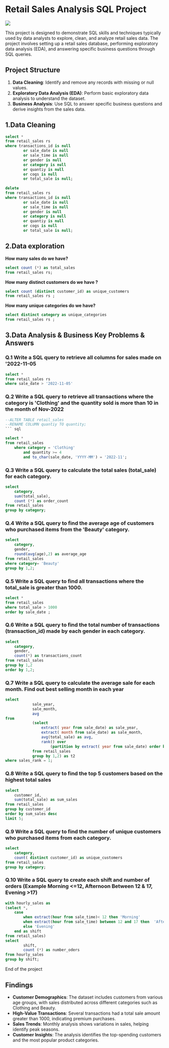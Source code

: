 # Retail Sales Analysis SQL Project
![](https://github.com/daria2003-h/Sales_SQL_project_basic/blob/main/rs1_picture.jpeg)

This project is designed to demonstrate SQL skills and techniques typically used by data analysts to explore, clean, and analyze retail sales data. The project involves setting up a retail sales database, performing exploratory data analysis (EDA), and answering specific business questions through SQL queries. 

## Project Structure

1. **Data Cleaning**: Identify and remove any records with missing or null values.
2. **Exploratory Data Analysis (EDA)**: Perform basic exploratory data analysis to understand the dataset.
3. **Business Analysis**: Use SQL to answer specific business questions and derive insights from the sales data.


## 1.Data Cleaning
```sql
select *
from retail_sales rs 
where transactions_id is null
		or sale_date is null	
		or sale_time is null
		or gender is null	
		or category is null	
		or quantiy is null		
		or cogs is null	
		or total_sale is null;
	
delete 
from retail_sales rs
where transactions_id is null
		or sale_date is null	
		or sale_time is null
		or gender is null	
		or category is null	
		or quantiy is null		
		or cogs is null	
		or total_sale is null;
```
## 2.Data exploration
**How many sales do we have?**
```sql	
select count (*) as total_sales
from retail_sales rs; 
```	
**How many distinct customers do we have ?**
```sql
select count (distinct customer_id) as unique_customers 
from retail_sales rs ;
```
**How many unique categories do we have?**
```sql
select distinct category as unique_categories 
from retail_sales rs ;
```
## 3.Data Analysis & Business Key Problems & Answers
### Q.1 Write a SQL query to retrieve all columns for sales made on '2022-11-05
```sql
select *
from retail_sales rs 
where sale_date > '2022-11-05'
```
### Q.2 Write a SQL query to retrieve all transactions where the category is 'Clothing' and the quantity sold is more than 10 in the month of Nov-2022
```sql
--ALTER TABLE retail_sales
--RENAME COLUMN quantiy TO quantity;
``` sql 

select *
from retail_sales 
	where category = 'Clothing' 
		and quantity >= 4
		and to_char(sale_date, 'YYYY-MM') = '2022-11';
```
### Q.3 Write a SQL query to calculate the total sales (total_sale) for each category.
	
```sql
select 
	category,
	sum(total_sale),
	count (*) as order_count
from retail_sales
group by category;
```
### Q.4 Write a SQL query to find the average age of customers who purchased items from the 'Beauty' category.

```sql
select 
	category, 
	gender, 
	round(avg(age),2) as average_age
from retail_sales
where category= 'Beauty'
group by 1,2;
```
### Q.5 Write a SQL query to find all transactions where the total_sale is greater than 1000.


```sql
select *
from retail_sales 
where total_sale > 1000
order by sale_date ;

```
### Q.6 Write a SQL query to find the total number of transactions (transaction_id) made by each gender in each category.
```sql
select 	
	category, 
	gender,
	count(*) as transactions_count
from retail_sales 
group by 1,2
order by 1,2;
```
### Q.7 Write a SQL query to calculate the average sale for each month. Find out best selling month in each year
```sql
select 
			sale_year, 
			sale_month, 
			avg
from
			(select 
				extract( year from sale_date) as sale_year,
				extract( month from sale_date) as sale_month,
				avg(total_sale) as avg,
				rank() over 
					(partition by extract( year from sale_date) order by avg(total_sale) desc) as sales_rank
			from retail_sales
			group by 1,2) as t2
where sales_rank = 1;
```

### Q.8 Write a SQL query to find the top 5 customers based on the highest total sales 
```sql
select 
	customer_id,
	sum(total_sale) as sum_sales
from retail_sales 
group by customer_id 
order by sum_sales desc 
limit 5;
```
### Q.9 Write a SQL query to find the number of unique customers who purchased items from each category.
```sql
select 
	category,
	count( distinct customer_id) as unique_customers
from retail_sales 
group by category;
```
### Q.10 Write a SQL query to create each shift and number of orders (Example Morning <=12, Afternoon Between 12 & 17, Evening >17)
```sql
with hourly_sales as
(select *,
	case
		when extract(hour from sale_time)< 12 then 'Morning'
		when extract(hour from sale_time) between 12 and 17 then  'Afternoon'
		else 'Evening'
	end as shift
from retail_sales)
select 
		shift,
		count (*) as number_oders
from hourly_sales
group by shift;
```


End of the project




## Findings

- **Customer Demographics**: The dataset includes customers from various age groups, with sales distributed across different categories such as Clothing and Beauty.
- **High-Value Transactions**: Several transactions had a total sale amount greater than 1000, indicating premium purchases.
- **Sales Trends**: Monthly analysis shows variations in sales, helping identify peak seasons.
- **Customer Insights**: The analysis identifies the top-spending customers and the most popular product categories.




